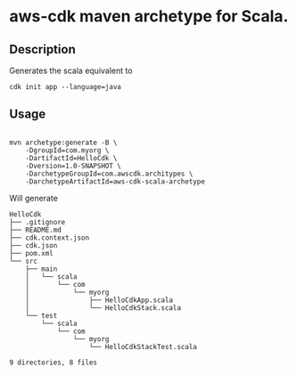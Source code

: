 # aws-cdk maven archetype for Scala.

## Description

Generates the scala equivalent to 
```
cdk init app --language=java
```

## Usage

```shell script

mvn archetype:generate -B \
    -DgroupId=com.myorg \
    -DartifactId=HelloCdk \
    -Dversion=1.0-SNAPSHOT \
    -DarchetypeGroupId=com.awscdk.architypes \
    -DarchetypeArtifactId=aws-cdk-scala-archetype 

```

Will generate 
```
HelloCdk
├── .gitignore
├── README.md
├── cdk.context.json
├── cdk.json
├── pom.xml
└── src
    ├── main
    │   └── scala
    │       └── com
    │           └── myorg
    │               ├── HelloCdkApp.scala
    │               └── HelloCdkStack.scala
    └── test
        └── scala
            └── com
                └── myorg
                    └── HelloCdkStackTest.scala

9 directories, 8 files
```
